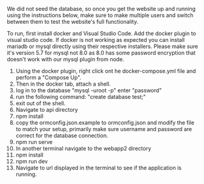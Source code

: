 We did not seed the database, so once you get the website up and running using the instructions below, make sure to make multiple users and switch between them to test the website's full functionality.


To run, first install docker and Visual Studio Code. Add the docker plugin to visual studio code. If docker is not working as expected you can install mariadb or mysql directly using their respective installers. Please make sure it's version 5.7 for mysql not 8.0 as 8.0 has some password encryption that doesn't work with our mysql plugin from node. 

1. Using the docker plugin, right click ont he docker-compose.yml file and perform a "Compose Up".
2. Then in the docker tab, attach a shell. 
3. log in to the database "mysql -uroot -p" enter "password"
4. run the following command: "create database test;"
5. exit out of the shell. 
6. Navigate to api directory
7. npm install
8. copy the ormconfig.json.example to ormconfig.json and modify the file to match your setup, primarily make sure username and password are correct for the database connection. 
9. npm run serve
10. In another terminal navigate to the webapp2 directory
11. npm install
12. npm run dev
13. Navigate to url displayed in the terminal to see if the application is running. 


